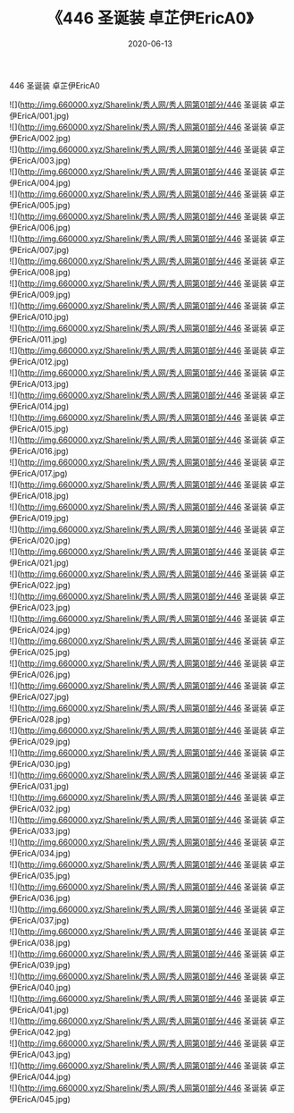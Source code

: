 ﻿---
layout: post
title:  《446 圣诞装 卓芷伊EricA0》
date:   2020-06-13
img: http://img.660000.xyz/Sharelink/秀人网/秀人网第01部分/446 圣诞装 卓芷伊EricA0/000.jpg
categories: [美女, 清纯, 唯美]
---

446 圣诞装 卓芷伊EricA0

  ![](http://img.660000.xyz/Sharelink/秀人网/秀人网第01部分/446 圣诞装 卓芷伊EricA/001.jpg) <br> ![](http://img.660000.xyz/Sharelink/秀人网/秀人网第01部分/446 圣诞装 卓芷伊EricA/002.jpg) <br> ![](http://img.660000.xyz/Sharelink/秀人网/秀人网第01部分/446 圣诞装 卓芷伊EricA/003.jpg) <br> ![](http://img.660000.xyz/Sharelink/秀人网/秀人网第01部分/446 圣诞装 卓芷伊EricA/004.jpg) <br> ![](http://img.660000.xyz/Sharelink/秀人网/秀人网第01部分/446 圣诞装 卓芷伊EricA/005.jpg) <br> ![](http://img.660000.xyz/Sharelink/秀人网/秀人网第01部分/446 圣诞装 卓芷伊EricA/006.jpg) <br> ![](http://img.660000.xyz/Sharelink/秀人网/秀人网第01部分/446 圣诞装 卓芷伊EricA/007.jpg) <br> ![](http://img.660000.xyz/Sharelink/秀人网/秀人网第01部分/446 圣诞装 卓芷伊EricA/008.jpg) <br> ![](http://img.660000.xyz/Sharelink/秀人网/秀人网第01部分/446 圣诞装 卓芷伊EricA/009.jpg) <br> ![](http://img.660000.xyz/Sharelink/秀人网/秀人网第01部分/446 圣诞装 卓芷伊EricA/010.jpg) <br> ![](http://img.660000.xyz/Sharelink/秀人网/秀人网第01部分/446 圣诞装 卓芷伊EricA/011.jpg) <br> ![](http://img.660000.xyz/Sharelink/秀人网/秀人网第01部分/446 圣诞装 卓芷伊EricA/012.jpg) <br> ![](http://img.660000.xyz/Sharelink/秀人网/秀人网第01部分/446 圣诞装 卓芷伊EricA/013.jpg) <br> ![](http://img.660000.xyz/Sharelink/秀人网/秀人网第01部分/446 圣诞装 卓芷伊EricA/014.jpg) <br> ![](http://img.660000.xyz/Sharelink/秀人网/秀人网第01部分/446 圣诞装 卓芷伊EricA/015.jpg) <br> ![](http://img.660000.xyz/Sharelink/秀人网/秀人网第01部分/446 圣诞装 卓芷伊EricA/016.jpg) <br> ![](http://img.660000.xyz/Sharelink/秀人网/秀人网第01部分/446 圣诞装 卓芷伊EricA/017.jpg) <br> ![](http://img.660000.xyz/Sharelink/秀人网/秀人网第01部分/446 圣诞装 卓芷伊EricA/018.jpg) <br> ![](http://img.660000.xyz/Sharelink/秀人网/秀人网第01部分/446 圣诞装 卓芷伊EricA/019.jpg) <br> ![](http://img.660000.xyz/Sharelink/秀人网/秀人网第01部分/446 圣诞装 卓芷伊EricA/020.jpg) <br> ![](http://img.660000.xyz/Sharelink/秀人网/秀人网第01部分/446 圣诞装 卓芷伊EricA/021.jpg) <br> ![](http://img.660000.xyz/Sharelink/秀人网/秀人网第01部分/446 圣诞装 卓芷伊EricA/022.jpg) <br> ![](http://img.660000.xyz/Sharelink/秀人网/秀人网第01部分/446 圣诞装 卓芷伊EricA/023.jpg) <br> ![](http://img.660000.xyz/Sharelink/秀人网/秀人网第01部分/446 圣诞装 卓芷伊EricA/024.jpg) <br> ![](http://img.660000.xyz/Sharelink/秀人网/秀人网第01部分/446 圣诞装 卓芷伊EricA/025.jpg) <br> ![](http://img.660000.xyz/Sharelink/秀人网/秀人网第01部分/446 圣诞装 卓芷伊EricA/026.jpg) <br> ![](http://img.660000.xyz/Sharelink/秀人网/秀人网第01部分/446 圣诞装 卓芷伊EricA/027.jpg) <br> ![](http://img.660000.xyz/Sharelink/秀人网/秀人网第01部分/446 圣诞装 卓芷伊EricA/028.jpg) <br> ![](http://img.660000.xyz/Sharelink/秀人网/秀人网第01部分/446 圣诞装 卓芷伊EricA/029.jpg) <br> ![](http://img.660000.xyz/Sharelink/秀人网/秀人网第01部分/446 圣诞装 卓芷伊EricA/030.jpg) <br> ![](http://img.660000.xyz/Sharelink/秀人网/秀人网第01部分/446 圣诞装 卓芷伊EricA/031.jpg) <br> ![](http://img.660000.xyz/Sharelink/秀人网/秀人网第01部分/446 圣诞装 卓芷伊EricA/032.jpg) <br> ![](http://img.660000.xyz/Sharelink/秀人网/秀人网第01部分/446 圣诞装 卓芷伊EricA/033.jpg) <br> ![](http://img.660000.xyz/Sharelink/秀人网/秀人网第01部分/446 圣诞装 卓芷伊EricA/034.jpg) <br> ![](http://img.660000.xyz/Sharelink/秀人网/秀人网第01部分/446 圣诞装 卓芷伊EricA/035.jpg) <br> ![](http://img.660000.xyz/Sharelink/秀人网/秀人网第01部分/446 圣诞装 卓芷伊EricA/036.jpg) <br> ![](http://img.660000.xyz/Sharelink/秀人网/秀人网第01部分/446 圣诞装 卓芷伊EricA/037.jpg) <br> ![](http://img.660000.xyz/Sharelink/秀人网/秀人网第01部分/446 圣诞装 卓芷伊EricA/038.jpg) <br> ![](http://img.660000.xyz/Sharelink/秀人网/秀人网第01部分/446 圣诞装 卓芷伊EricA/039.jpg) <br> ![](http://img.660000.xyz/Sharelink/秀人网/秀人网第01部分/446 圣诞装 卓芷伊EricA/040.jpg) <br> ![](http://img.660000.xyz/Sharelink/秀人网/秀人网第01部分/446 圣诞装 卓芷伊EricA/041.jpg) <br> ![](http://img.660000.xyz/Sharelink/秀人网/秀人网第01部分/446 圣诞装 卓芷伊EricA/042.jpg) <br> ![](http://img.660000.xyz/Sharelink/秀人网/秀人网第01部分/446 圣诞装 卓芷伊EricA/043.jpg) <br> ![](http://img.660000.xyz/Sharelink/秀人网/秀人网第01部分/446 圣诞装 卓芷伊EricA/044.jpg) <br> ![](http://img.660000.xyz/Sharelink/秀人网/秀人网第01部分/446 圣诞装 卓芷伊EricA/045.jpg) <br>